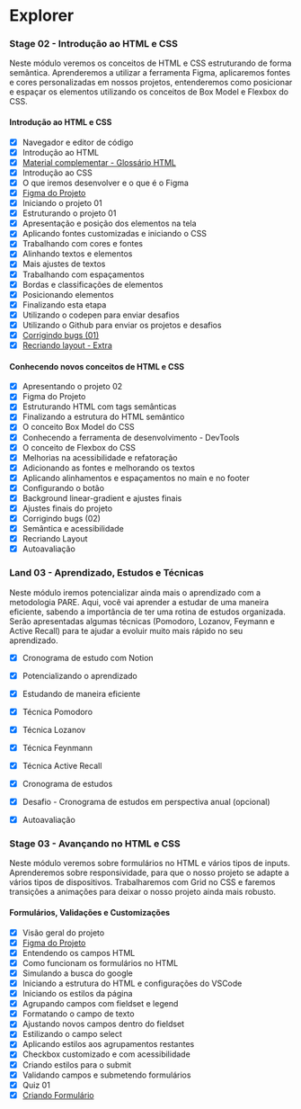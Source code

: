 # Explorer

### Stage 02 - Introdução ao HTML e CSS
Neste módulo veremos os conceitos de HTML e CSS estruturando de forma semântica. Aprenderemos a utilizar a ferramenta Figma, aplicaremos fontes e cores personalizadas em nossos projetos, entenderemos como posicionar e espaçar os elementos utilizando os conceitos de Box Model e Flexbox do CSS.

#### Introdução ao HTML e CSS

- [x] Navegador e editor de código
- [x] Introdução ao HTML
- [x] [Material complementar - Glossário HTML](https://efficient-sloth-d85.notion.site/Principais-elementos-HTML-da8b750fee5b49f2923fdc35b1c921fc)
- [x] Introdução ao CSS
- [x] O que iremos desenvolver e o que é o Figma
- [x] [Figma do Projeto](https://www.figma.com/file/fAvYZz4dPV5MfhL77XkqkD/Explorer---Projeto-01/duplicate?type=design&node-id=0-1&mode=design)
- [x] Iniciando o projeto 01
- [x] Estruturando o projeto 01
- [x] Apresentação e posição dos elementos na tela
- [x] Aplicando fontes customizadas e iniciando o CSS
- [x] Trabalhando com cores e fontes
- [x] Alinhando textos e elementos
- [x] Mais ajustes de textos
- [x] Trabalhando com espaçamentos
- [x] Bordas e classificações de elementos
- [x] Posicionando elementos
- [x] Finalizando esta etapa
- [x] Utilizando o codepen para enviar desafios
- [x] Utilizando o Github para enviar os projetos e desafios
- [x] [Corrigindo bugs (01)](https://github.com/luan-prates/explorer-desafio-01)
- [x] [Recriando layout - Extra](https://github.com/luan-prates/explorer-recriando-layout-01)

#### Conhecendo novos conceitos de HTML e CSS
- [x] Apresentando o projeto 02
- [x] Figma do Projeto
- [x] Estruturando HTML com tags semânticas
- [x] Finalizando a estrutura do HTML semântico
- [x] O conceito Box Model do CSS
- [x] Conhecendo a ferramenta de desenvolvimento - DevTools
- [x] O conceito de Flexbox do CSS
- [x] Melhorias na acessibilidade e refatoração
- [x] Adicionando as fontes e melhorando os textos
- [x] Aplicando alinhamentos e espaçamentos no main e no footer
- [x] Configurando o botão
- [x] Background linear-gradient e ajustes finais
- [x] Ajustes finais do projeto
- [x] Corrigindo bugs (02)
- [x] Semântica e acessibilidade
- [x] Recriando Layout
- [x] Autoavaliação

### Land 03 - Aprendizado, Estudos e Técnicas

Neste módulo iremos potencializar ainda mais o aprendizado com a metodologia PARE. Aqui, você vai aprender a estudar de uma maneira eficiente, sabendo a importância de ter uma rotina de estudos organizada. Serão apresentadas algumas técnicas (Pomodoro, Lozanov, Feymann e Active Recall) para te ajudar a evoluir muito mais rápido no seu aprendizado.

- [x] Cronograma de estudo com Notion
- [x] Potencializando o aprendizado
- [x] Estudando de maneira eficiente
- [x] Técnica Pomodoro
- [x] Técnica Lozanov
- [x] Técnica Feynmann
- [x] Técnica Active Recall
- [x] Cronograma de estudos
- [x] Desafio - Cronograma de estudos em perspectiva anual (opcional)
- [x] Autoavaliação


### Stage 03 - Avançando no HTML e CSS
Neste módulo veremos sobre formulários no HTML e vários tipos de inputs. Aprenderemos sobre responsividade, para que o nosso projeto se adapte a vários tipos de dispositivos. Trabalharemos com Grid no CSS e faremos transições a animações para deixar o nosso projeto ainda mais robusto.
#### Formulários, Validações e Customizações

- [x] Visão geral do projeto
- [x] [Figma do Projeto](https://www.figma.com/file/qkhqsXhiF5HMzApCxD4Pqu/Explorer-Stage-03-Projeto-01-(Copy)?type=design&node-id=0-1&mode=design&t=8LVV6jHxvJ6L3CAF-0)
- [x] Entendendo os campos HTML
- [x] Como funcionam os formulários no HTML
- [x] Simulando a busca do google
- [x] Iniciando a estrutura do HTML e configurações do VSCode
- [x] Iniciando os estilos da página
- [x] Agrupando campos com fieldset e legend
- [x] Formatando o campo de texto
- [x] Ajustando novos campos dentro do fieldset
- [x] Estilizando o campo select
- [x] Aplicando estilos aos agrupamentos restantes
- [x] Checkbox customizado e com acessibilidade
- [x] Criando estilos para o submit
- [x] Validando campos e submetendo formulários
- [x] Quiz 01
- [x] [Criando Formulário](https://github.com/luan-prates/inscricao-mentoria)
